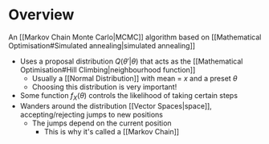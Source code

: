 # Overview
An [[Markov Chain Monte Carlo|MCMC]] algorithm based on [[Mathematical Optimisation#Simulated annealing|simulated annealing]]

- Uses a proposal distribution $Q(\theta' | \theta)$ that acts as the [[Mathematical Optimisation#Hill Climbing|neighbourhood function]]
	- Usually a [[Normal Distribution]] with mean = $x$ and a preset $\theta$
	- Choosing this distribution is very important!
- Some function $f_{X}(\theta)$ controls the likelihood of taking certain steps
- Wanders around the distribution [[Vector Spaces|space]], accepting/rejecting jumps to new positions
	- The jumps depend on the current position
		- This is why it's called a [[Markov Chain]]

